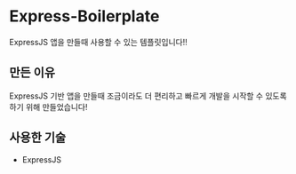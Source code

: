 # Express-Boilerplate

ExpressJS 앱을 만들때 사용할 수 있는 템플릿입니다!!

## 만든 이유

ExpressJS 기반 앱을 만들때 조금이라도 더 편리하고 빠르게 개발을 시작할 수 있도록 하기 위해 만들었습니다!

## 사용한 기술

- ExpressJS
